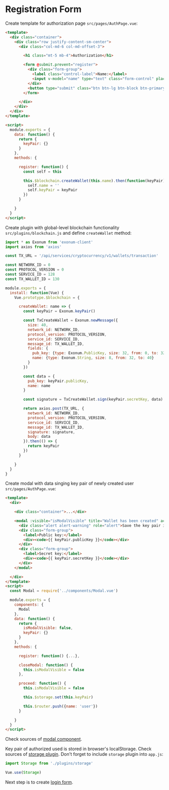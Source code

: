 # Registration Form

Create template for authorization page `src/pages/AuthPage.vue`:

```html
<template>
  <div class="container">
    <div class="row justify-content-sm-center">
      <div class="col-md-6 col-md-offset-3">

        <h1 class="mt-5 mb-4">Authorization</h1>

        <form @submit.prevent="register">
          <div class="form-group">
            <label class="control-label">Name:</label>
            <input v-model="name" type="text" class="form-control" placeholder="Enter name" maxlength="260">
          </div>
          <button type="submit" class="btn btn-lg btn-block btn-primary">Register</button>
        </form>

      </div>
    </div>
  </div>
</template>

<script>
  module.exports = {
    data: function() {
      return {
        keyPair: {}
      }
    },
    methods: {

      register: function() {
        const self = this

        this.$blockchain.createWallet(this.name).then(function(keyPair) {
          self.name = ''
          self.keyPair = keyPair
        })
      }

    }
  }
</script>
```

Create plugin with global-level blockchain functionality
`src/plugins/blockchain.js` and define `createWallet` method:

```javascript
import * as Exonum from 'exonum-client'
import axios from 'axios'

const TX_URL = '/api/services/cryptocurrency/v1/wallets/transaction'

const NETWORK_ID = 0
const PROTOCOL_VERSION = 0
const SERVICE_ID = 128
const TX_WALLET_ID = 130

module.exports = {
  install: function(Vue) {
    Vue.prototype.$blockchain = {

      createWallet: name => {
        const keyPair = Exonum.keyPair()

        const TxCreateWallet = Exonum.newMessage({
          size: 40,
          network_id: NETWORK_ID,
          protocol_version: PROTOCOL_VERSION,
          service_id: SERVICE_ID,
          message_id: TX_WALLET_ID,
          fields: {
            pub_key: {type: Exonum.PublicKey, size: 32, from: 0, to: 32},
            name: {type: Exonum.String, size: 8, from: 32, to: 40}
          }
        })

        const data = {
          pub_key: keyPair.publicKey,
          name: name
        }

        const signature = TxCreateWallet.sign(keyPair.secretKey, data)

        return axios.post(TX_URL, {
          network_id: NETWORK_ID,
          protocol_version: PROTOCOL_VERSION,
          service_id: SERVICE_ID,
          message_id: TX_WALLET_ID,
          signature: signature,
          body: data
        }).then(() => {
          return keyPair
        })
      }

    }
  }
}
```

Create modal with data singing key pair of newly created user `src/pages/AuthPage.vue`:

```html
<template>
  <div>

    <div class="container">...</div>

    <modal :visible="isModalVisible" title="Wallet has been created" action-btn="Log in" @close="closeModal" @submit="proceed">
      <div class="alert alert-warning" role="alert">Save the key pair in a safe place. You will need it to log in to the demo next time.</div>
      <div class="form-group">
        <label>Public key:</label>
        <div><code>{{ keyPair.publicKey }}</code></div>
      </div>
      <div class="form-group">
        <label>Secret key:</label>
        <div><code>{{ keyPair.secretKey }}</code></div>
      </div>
    </modal>

  </div>
</template>
<script>
  const Modal = require('../components/Modal.vue')

  module.exports = {
    components: {
      Modal
    },
    data: function() {
      return {
        isModalVisible: false,
        keyPair: {}
      }
    },
    methods: {

      register: function() {...},

      closeModal: function() {
        this.isModalVisible = false
      },

      proceed: function() {
        this.isModalVisible = false

        this.$storage.set(this.keyPair)

        this.$router.push({name: 'user'})
      }

    }
  }
</script>
```

Check sources of [modal component](frontend/src/components/Modal.vue).

Key pair of authorized used is stored in browser's localStorage.
Check sources of [storage plugin](frontend/src/plugins/storage.js).
Don't forget to include `storage` plugin into `app.js`:

```javascript
import Storage from './plugins/storage'

Vue.use(Storage)
```

Next step is to create [login form](login-form.md).
